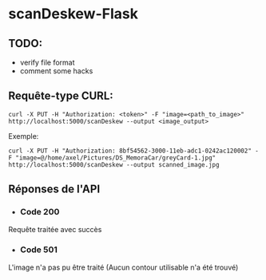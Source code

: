 # scanDeskew-Flask
## TODO:
- verify file format
- comment some hacks
## Requête-type CURL:
```shell
curl -X PUT -H "Authorization: <token>" -F "image=<path_to_image>" http://localhost:5000/scanDeskew --output <image_output>
```
Exemple:
```shell
curl -X PUT -H "Authorization: 8bf54562-3000-11eb-adc1-0242ac120002" -F "image=@/home/axel/Pictures/DS_MemoraCar/greyCard-1.jpg" http://localhost:5000/scanDeskew --output scanned_image.jpg
```
## Réponses de l'API
- ### Code 200
Requête traitée avec succès
- ### Code 501
L'image n'a pas pu être traité
(Aucun contour utilisable n'a été trouvé)